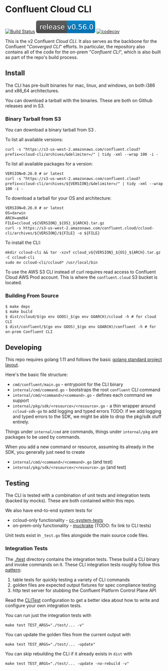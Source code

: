 # Confluent Cloud CLI

[![Build Status](https://semaphoreci.com/api/v1/projects/accef4bb-d1db-491f-b22e-0d438211c888/1992525/shields_badge.svg)](https://semaphoreci.com/confluent/cli)
![Release](release.svg)
[![codecov](https://codecov.io/gh/confluentinc/cli/branch/master/graph/badge.svg?token=67t1cdciLU)](https://codecov.io/gh/confluentinc/cli)

This is the v2 Confluent *Cloud CLI*. It also serves as the backbone for the Confluent "*Converged CLI*" efforts.
In particular, the repository also contains all of the code for the on-prem "*Confluent CLI*", which is also built
as part of the repo's build process.

## Install

The CLI has pre-built binaries for mac, linux, and windows, on both i386 and x86_64 architectures.

You can download a tarball with the binaries. These are both on Github releases and in S3.

### Binary Tarball from S3

You can download a binary tarball from S3 .

To list all available versions:

    curl -s "https://s3-us-west-2.amazonaws.com/confluent.cloud?prefix=ccloud-cli/archives/&delimiter=/" | tidy -xml --wrap 100 -i -


To list all available packages for a version:

    VERSION=0.26.0 # or latest
    curl -s "https://s3-us-west-2.amazonaws.com/confluent.cloud?prefix=ccloud-cli/archives/${VERSION}/&delimiter=/" | tidy -xml --wrap 100 -i -

To download a tarball for your OS and architecture:

    VERSION=0.26.0 # or latest
    OS=darwin
    ARCH=amd64
    FILE=ccloud_v${VERSION}_${OS}_${ARCH}.tar.gz
    curl -s https://s3-us-west-2.amazonaws.com/confluent.cloud/ccloud-cli/archives/${VERSION}/${FILE} -o ${FILE}

To install the CLI:

    mkdir ccloud-cli && tar -xzvf ccloud_v${VERSION}_${OS}_${ARCH}.tar.gz -C ccloud-cli
    sudo mv ccloud-cli/ccloud* /usr/local/bin

To use the AWS S3 CLI instead of curl requires read access to Confluent Cloud AWS Prod account.
This is where the `confluent.cloud` S3 bucket is located.

### Building From Source

```
$ make deps
$ make build
$ dist/ccloud/$(go env GOOS)_$(go env GOARCH)/ccloud -h # for cloud CLI
$ dist/confluent/$(go env GOOS)_$(go env GOARCH)/confluent -h # for on-prem Confluent CLI
```

## Developing

This repo requires golang 1.11 and follows the basic
[golang standard project layout](https://github.com/golang-standards/project-layout).

Here's the basic file structure:

* `cmd/confluent/main.go` - entrypoint for the CLI binary
* `internal/cmd/command.go` - bootstraps the root `confluent` CLI command
* `internal/cmd/<command>/<command>.go` - defines each command we support
* `internal/pkg/sdk/<resource>/<resource>.go` - a thin wrapper around `ccloud-sdk-go` to add logging and typed errors
   TODO: if we add logging and typed errors to the SDK, we might be able to drop the pkg/sdk stuff entirely.

Things under `internal/cmd` are commands, things under `internal/pkg` are packages to be used by commands.

When you add a new command or resource, assuming its already in the SDK, you generally just need to create
* `internal/cmd/<command>/<command>.go` (and test)
* `internal/pkg/sdk/<resource>/<resource>.go` (and test)

## Testing

The CLI is tested with a combination of unit tests and integration tests
(backed by mocks). These are both contained within this repo.

We also have end-to-end system tests for
* ccloud-only functionality - [cc-system-tests](https://github.com/confluentinc/cc-system-tests/blob/master/test/cli_test.go)
* on-prem-only functionality - [muckrake](https://github.com/confluentinc/muckrake) (TODO: fix link to CLI tests)

Unit tests exist in `_test.go` files alongside the main source code files.

### Integration Tests

The [./test](./test) directory contains the integration tests. These build a CLI
binary and invoke commands on it. These CLI integration tests roughly follow this
[pattern](http://lucapette.me/writing-integration-tests-for-a-go-cli-application):

1. table tests for quickly testing a variety of CLI commands
1. golden files are expected output fixtures for spec compliance testing
1. http test server for stubbing the Confluent Platform Control Plane API

Read the [CLITest](./test/cli_test.go) configuration to get a better idea
about how to write and configure your own integration tests.

You can run just the integration tests with

    make test TEST_ARGS="./test/... -v"

You can update the golden files from the current output with

    make test TEST_ARGS="./test/... -update"

You can skip rebuilding the CLI if it already exists in `dist` with

    make test TEST_ARGS="./test/... -update -no-rebuild -v"
